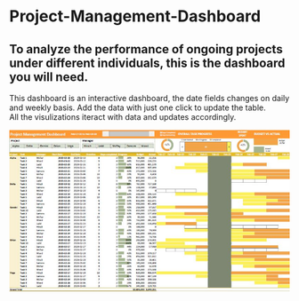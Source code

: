 # Project-Management-Dashboard
## To analyze the performance of ongoing projects under different individuals, this is the dashboard you will need.

This dashboard is an interactive dashboard, the date fields changes on daily and weekly basis. Add the data with just one click to update the table.  
All the visulizations iteract with data and updates accordingly.

<img src="/images/PM_Dashboard.JPG"/>
